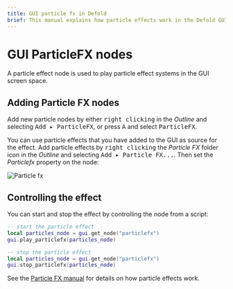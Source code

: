 ```yaml
---
title: GUI particle fx in Defold
brief: This manual explains how particle effects work in the Defold GUI.
---
```


# GUI ParticleFX nodes

A particle effect node is used to play particle effect systems in the GUI screen space.

## Adding Particle FX nodes

Add new particle nodes by either <kbd>right clicking</kbd> in the *Outline* and selecting <kbd>Add ▸ ParticleFX</kbd>, or press <kbd>A</kbd> and select <kbd>ParticleFX</kbd>.

You can use particle effects that you have added to the GUI as source for the effect. Add particle effects by <kbd>right clicking</kbd> the *Particle FX* folder icon in the *Outline* and selecting <kbd>Add ▸ Particle FX...</kbd>. Then set the *Particlefx* property on the node:

![Particle fx](../images/gui-particlefx/create.png)

## Controlling the effect

You can start and stop the effect by controlling the node from a script:

```lua
-- start the particle effect
local particles_node = gui.get_node("particlefx")
gui.play_particlefx(particles_node)
```

```lua
-- stop the particle effect
local particles_node = gui.get_node("particlefx")
gui.stop_particlefx(particles_node)
```

See the [Particle FX manual](/manuals/particlefx) for details on how particle effects work.